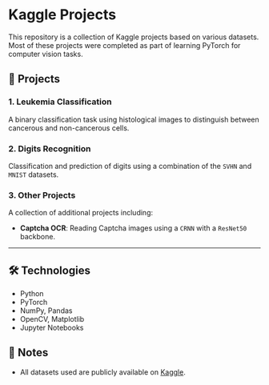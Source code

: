 # Kaggle Projects

This repository is a collection of Kaggle projects based on various datasets. Most of these projects were completed as part of learning PyTorch for computer vision tasks.

## 📁 Projects

### 1. **Leukemia Classification**
A binary classification task using histological images to distinguish between cancerous and non-cancerous cells.

### 2. **Digits Recognition**
Classification and prediction of digits using a combination of the `SVHN` and `MNIST` datasets.

### 3. **Other Projects**
A collection of additional projects including:
- **Captcha OCR**: Reading Captcha images using a `CRNN` with a `ResNet50` backbone.

---

## 🛠️ Technologies
- Python
- PyTorch
- NumPy, Pandas
- OpenCV, Matplotlib
- Jupyter Notebooks

## 📌 Notes
- All datasets used are publicly available on [Kaggle](https://www.kaggle.com/).
